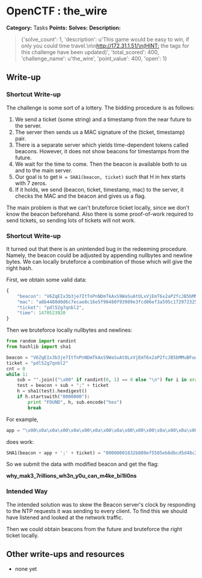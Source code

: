 # OpenCTF : the_wire

**Category:** Tasks
**Points:** 
**Solves:** 
**Description:**

> {'solve_count': 1, 'description': u'This game would be easy to win, if only you could time travel.\n\n<http://172.31.1.51/\n(HINT:> the tags for this challenge have been updated)', 'total_scored': 400, 'challenge_name': u'the_wire', 'point_value': 400, 'open': 1}

## Write-up

### Shortcut Write-up

The challenge is some sort of a lottery. The bidding procedure is as follows:

1. We send a ticket (some string) and a timestamp from the near future to the server.
2. The server then sends us a MAC signature of the (ticket, timestamp) pair.
3. There is a separate server which yields time-dependent tokens called beacons. However, it does not show beacons for timestamps from the future.
4. We wait for the time to come. Then the beacon is available both to us and to the main server.
5. Our goal is to get `H = SHA1(beacon, ticket)` such that H in hex starts with 7 zeros.
6. If it holds, we send (beacon, ticket, timestamp, mac) to the server, it checks the MAC and the beacon and gives us a flag.

The main problem is that we can't bruteforce ticket locally, since we don't know the beacon beforehand. Also there is some proof-of-work required to send tickets, so sending lots of tickets will not work.

### Shortcut Write-up

It turned out that there is an unintended bug in the redeeming procedure. Namely, the beacon could be adjusted by appending nullbytes and newline bytes. We can locally bruteforce a combination of those which will give the right hash.

First, we obtain some valid data:

```javascript
{
    "beacon": "V6ZqEIx3b3je7ItTnPnNDmTkAxS9WaSuAtOLxVjEmT6x2aP2fcJB5bMMuBFuwqA6a7f955rd+OHqOmrR4g7ZmiTqjM/0Eb+nkJ0W1VxsbCwQJ190PcpdyHk3n5wlWHKxJ/Tl10Rk/map75v+EWsQJANxDiHualWi7sDNuM4cyzroS/4K",
    "mac": "a8b4480d0d6c7ecae8c16e5f96480f93989e3fcd06ef3a595c172972325b5f69ca53947187056fb1fb64837f3011384bac98cdd12b8496af810651c7c7de0cab",
    "ticket": "pdl52g7qnbl2",
    "time": 1470523920
}
```

Then we bruteforce locally nullbytes and newlines:

```python
from random import randint
from hashlib import sha1

beacon = "V6ZqEIx3b3je7ItTnPnNDmTkAxS9WaSuAtOLxVjEmT6x2aP2fcJB5bMMuBFuwqA6a7f955rd+OHqOmrR4g7ZmiTqjM/0Eb+nkJ0W1VxsbCwQJ190PcpdyHk3n5wlWHKxJ/Tl10Rk/map75v+EWsQJANxDiHualWi7sDNuM4cyzroS/4K"
ticket = "pdl52g7qnbl2"
cnt = 0
while 1:
    sub = "".join(("\x00" if randint(0, 1) == 0 else "\n") for i in xrange(30))
    test = beacon + sub + ";" + ticket
    h = sha1(test).hexdigest()
    if h.startswith("0000000"):
        print "FOUND", h, sub.encode("hex")
        break
```

For example,

```python
app = "\x00\x0a\x0a\x00\x0a\x00\x0a\x00\x0a\x00\x00\x00\x0a\x00\x0a\x00\x0a\x0a\x00\x0a\x0a\x0a\x00\x00\x00\x0a\x00\x00\x0a\x00"
```

does work:

```python
SHA1(beacon + app + ';' + ticket) = "00000001832b880ef5585eb6dbcd5d48c253b49e"
```

So we submit the data with modified beacon and get the flag:

**why_mak3_7rillions_wh3n_y0u_can_m4ke_bi1li0ns**


### Intended Way

The intended solution was to skew the Beacon server's clock by responding to the NTP requests it was sending to every client. To find this we should have listened and looked at the network traffic.

Then we could obtain beacons from the future and bruteforce the right ticket locally.

## Other write-ups and resources

* none yet
